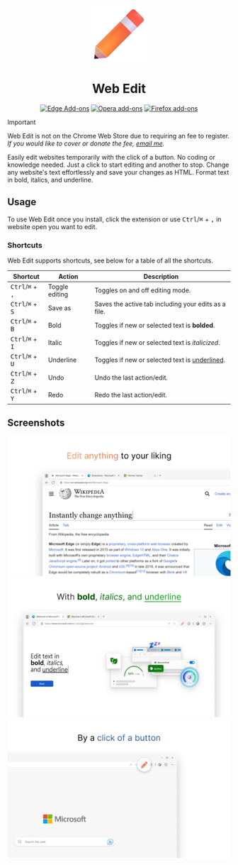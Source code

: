 <p align="center">
  <img alt="Web Edit Icon" src="assets/Icon%20Web%20Edit.png" />
  <h1 align="center">Web Edit</h1>
</p>

<div align="center">

  [![Edge Add-ons](https://img.shields.io/badge/download-edge?style=for-the-badge&logo=microsoftedge&label=Edge%20Add-ons&color=f3633d)](https://microsoftedge.microsoft.com/addons/detail/web-edit/knfdcflhlgfnkogoeeakccgchgeeamjj)
  [![Opera add-ons](https://img.shields.io/badge/download-opera?style=for-the-badge&logo=opera&logoColor=white&label=Opera%20add-ons&color=f3633d)](https://addons.opera.com/en/extensions/details/web-edit/)
  [![Firefox add-ons](https://img.shields.io/badge/download-Firefox?style=for-the-badge&logo=firefox&logoColor=white&label=Firefox%20add-ons&color=f3633d)](https://addons.mozilla.org/en-US/firefox/addon/web-edit/)
  <!-- ![Chrome Web Store](https://img.shields.io/badge/download-chrome?style=for-the-badge&logo=googlechrome&logoColor=white&label=Chrome%20Web%20Store&color=f3633d) -->

</div>

> [!IMPORTANT]
> Web Edit is not on the Chrome Web Store due to requiring an fee to register. _If you would like to cover or donate the fee, [email me](https://ryanluu.dev/)._

Easily edit websites temporarily with the click of a button. No coding or knowledge needed. Just a click to start editing and another to stop. Change any website's text effortlessly and save your changes as HTML. Format text in bold, italics, and underline.

## Usage

To use Web Edit once you install, click the extension or use <kbd>Ctrl</kbd>/<kbd>⌘</kbd> + <kbd>,</kbd> in website open you want to edit.

### Shortcuts

Web Edit supports shortcuts, see below for a table of all the shortcuts.

| Shortcut | Action | Description |
| --- | --- | --- | 
| <kbd>Ctrl</kbd>/<kbd>⌘</kbd> + <kbd>,</kbd> | Toggle editing | Toggles on and off editing mode. |
| <kbd>Ctrl</kbd>/<kbd>⌘</kbd> + <kbd>S</kbd> | Save as | Saves the active tab including your edits as a file. |
| <kbd>Ctrl</kbd>/<kbd>⌘</kbd> + <kbd>B</kbd> | Bold | Toggles if new or selected text is **bolded**. |
| <kbd>Ctrl</kbd>/<kbd>⌘</kbd> + <kbd>I</kbd> | Italic | Toggles if new or selected text is *italicized*. |
| <kbd>Ctrl</kbd>/<kbd>⌘</kbd> + <kbd>U</kbd> | Underline | Toggles if new or selected text is <ins>underlined</ins>. |
| <kbd>Ctrl</kbd>/<kbd>⌘</kbd> + <kbd>Z</kbd> | Undo | Undo the last action/edit. |
| <kbd>Ctrl</kbd>/<kbd>⌘</kbd> + <kbd>Y</kbd> | Redo | Redo the last action/edit. |

## Screenshots

![Screenshot 1](assets/Screenshot%201%20Web%20Edit.png)
![Screenshot 2](assets/Screenshot%202%20Web%20Edit.png)
![Screenshot 3](assets/Screenshot%203%20Web%20Edit.png)
